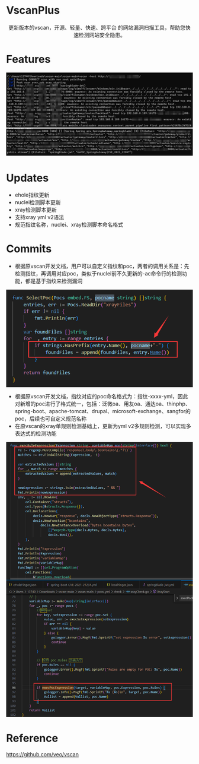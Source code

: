 # VscanPlus
<p align="center">更新版本的vscan，开源、轻量、快速、跨平台 的网站漏洞扫描工具，帮助您快速检测网站安全隐患。</p>

# Features

![image](./static/run.png)
![image](./static/result.png)


# Updates

- ehole指纹更新
- nuclei检测脚本更新
- xray检测脚本更新
- 支持xray yml v2语法
- 规范指纹名称，nuclei、xray检测脚本命名格式

# Commits

- 根据原vscan开发文档，用户可以自定义指纹和poc，两者的调用关系是：先检测指纹，再调用对应poc，类似于nuclei前不久更新的-ac命令行的检测功能，都是基于指纹来检测漏洞

<div style="text-align: center;">
    <img src="static/fingerprint.png" alt="vscan" style="width: 850; display: block; margin: 0 auto;">
</div>

- 根据原vscan开发文档，指纹对应的poc命名格式为：指纹-xxxx-yml，因此对新增的poc进行了格式统一，包括：泛微oa、用友oa、通达oa、thinphp、spring-boot、apache-tomcat、drupal、microsoft-exchange、sangfor的poc，后续也可自定义规范名称
- 在原vscan的xray单规则检测基础上，更新为yml v2多规则检测，可以实现多表达式的检测功能

<div style="text-align: center;">
    <img src="static/rule_one.png" alt="vscan" style="width: 850; display: block; margin: 0 auto;">
</div>
<div style="text-align: center;">
    <img src="static/rule_two.png" alt="vscan" style="width: 850; display: block; margin: 0 auto;">
</div>

# Reference

https://github.com/veo/vscan
